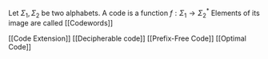 Let $\Sigma_{1},\Sigma_{2}$ be two alphabets.
A code is a function $f:\Sigma_{1}\to \Sigma_{2}^*$
Elements of its image are called [[Codewords]]

[[Code Extension]]
[[Decipherable code]]
[[Prefix-Free Code]]
[[Optimal Code]]
